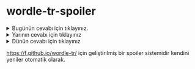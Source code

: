 # wordle-tr-spoiler

<details>
  <summary>Bugünün cevabı için tıklayınız.</summary>
  <br>
    <b> tuğlu </b>
</details>

<details>
  <summary>Yarının cevabı için tıklayınız</summary>
  <br>
   <b> sitem </b>
</details>

<details>
  <summary>Dünün cevabı için tıklayınız </summary>
  <br>
  <b> evkaf </b>
</details>

https://f.github.io/wordle-tr/ için geliştirilmiş bir spoiler sistemidir kendini yeniler otomatik olarak.

